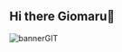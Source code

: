 ## Hi there Giomaru👋

![bannerGIT](https://github.com/user-attachments/assets/5f7a3cbf-9d66-4807-b637-4dcd35e43bf4)

<!--
**Giomaru/Giomaru** is a ✨ _special_ ✨ repository because its `README.md` (this file) appears on your GitHub profile.

Here are some ideas to get you started:

- 🔭 I’m currently working on ...
- 🌱 I’m currently learning ...
- 👯 I’m looking to collaborate on ...
- 🤔 I’m looking for help with ...
- 💬 Ask me about ...
- 📫 How to reach me: ...
- 😄 Pronouns: ...
- ⚡ Fun fact: ...
-->
